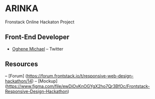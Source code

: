 # ARINKA

Fronstack Online Hackaton Project

## Front-End Developer

- [Oghene Michael](https://twitter.com/Oghene_Michael) – Twitter

## Resources 

– [Forum] (https://forum.frontstack.io/t/responsive-web-design-hackathon/14)
– [Mockup] (https://www.figma.com/file/ewDiOvKnOGYgX2ho7Qr3BfOc/Frontstack-Responsive-Design-Hackathon)